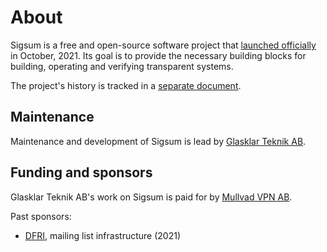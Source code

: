 # About
Sigsum is a free and open-source software project that [launched officially][]
in October, 2021.  Its goal is to provide the necessary building blocks for
building, operating and verifying transparent systems.

[launched officially]: https://lists.sigsum.org/mailman3/hyperkitty/list/sigsum-general@lists.sigsum.org/thread/ZCWCOWYTBQSVYWADEHBAWYEHNS3FJ6RK/

The project's history is tracked in a [separate document][].

[separate document]:
https://git.glasklar.is/sigsum/project/documentation/-/blob/main/history.md

## Maintenance

Maintenance and development of Sigsum is lead by [Glasklar Teknik AB][].

[Glasklar Teknik AB]: https://www.glasklarteknik.se/

## Funding and sponsors

Glasklar Teknik AB's work on Sigsum is paid for by [Mullvad VPN AB][].

[Mullvad VPN AB]: https://www.mullvad.net/

Past sponsors:

  - [DFRI][], mailing list infrastructure (2021)

[DFRI]: https://www.dfri.se
